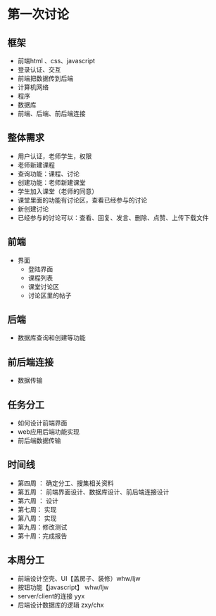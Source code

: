 # 第一次讨论
## 框架
* 前端html 、css、javascript
* 登录认证、交互
* 前端把数据传到后端
* 计算机网络
* 程序
* 数据库
* 前端、后端、前后端连接
## 整体需求
* 用户认证，老师学生，权限
* 老师新建课程
* 查询功能：课程、讨论
* 创建功能：老师新建课堂
* 学生加入课堂（老师的同意）
* 课堂里面的功能有讨论区，查看已经参与的讨论
* 新创建讨论
* 已经参与的讨论可以：查看、回复、发言、删除、点赞、上传下载文件
## 前端
* 界面
	* 登陆界面
	* 课程列表
	* 课堂讨论区
	* 讨论区里的帖子
## 后端
* 数据库查询和创建等功能
## 前后端连接
* 数据传输
## 任务分工
* 如何设计前端界面
* web应用后端功能实现
* 前后端数据传输
## 时间线
* 第四周 ： 确定分工、搜集相关资料
* 第五周 ： 前端界面设计、数据库设计、前后端连接设计
* 第六周 ： 设计
* 第七周：  实现 
* 第八周：  实现
* 第九周：修改测试
* 第十周：完成报告
## 本周分工
* 前端设计空壳、UI【盖房子、装修）whw/ljw
* 按钮功能【javascript】 whw/ljw
* server/client的连接 yyx
* 后端设计数据库的逻辑 zxy/chx